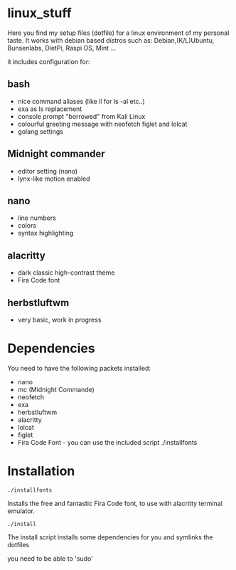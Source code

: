 # linux_stuff

Here you find my setup files (dotfile) for a linux environment
of my personal taste.
It works with debian based distros such as:
Debian,(K/L)Ubuntu, Bunsenlabs, DietPi, Raspi OS, Mint ...

it includes configuration for:

## bash
- nice command aliases (like ll for ls -al  etc..)
- exa as ls replacement
- console prompt "borrowed" from Kali Linux
- colourful greeting message with neofetch figlet and lolcat
- golang settings

## Midnight commander
- editor setting (nano)
- lynx-like motion enabled

## nano
- line numbers
- colors
- syntax highlighting

## alacritty
- dark classic high-contrast theme
- Fira Code font

## herbstluftwm
- very basic, work in progress

# Dependencies
You need to have the following packets installed:
- nano
- mc (Midnight Commande)
- neofetch
- exa
- herbstluftwm
- alacritty
- lolcat
- figlet
- Fira Code Font - you can use the included script ./installfonts

# Installation

	./installfonts

Installs the free and fantastic Fira Code font, to use with alacritty
terminal emulator.

	./install

The install script installs some dependencies for you
and symlinks the dotfiles

you need to be able to 'sudo'


